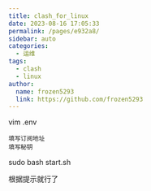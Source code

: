 ```yaml
---
title: clash_for_linux
date: 2023-08-16 17:05:33
permalink: /pages/e932a8/
sidebar: auto
categories:
  - 运维
tags:
  - clash
  - linux
author: 
  name: frozen5293
  link: https://github.com/frozen5293
---
```



vim .env
``` 
填写订阅地址
填写秘钥
```
sudo bash start.sh

根据提示就行了